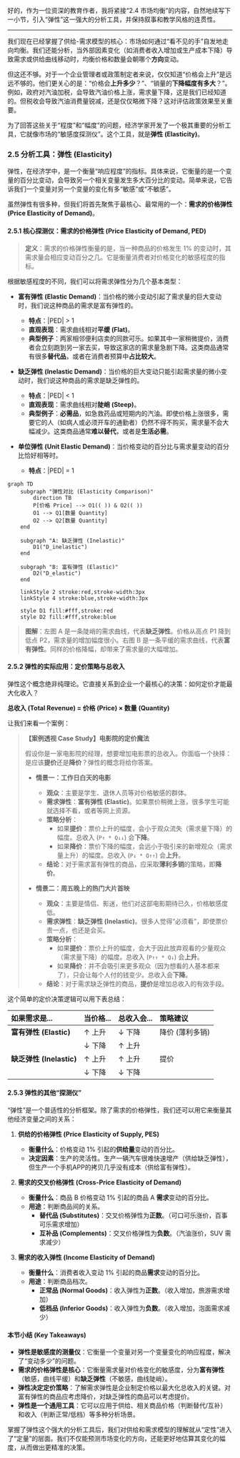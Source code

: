好的，作为一位资深的教育作者，我将紧接“2.4 市场均衡”的内容，自然地续写下一小节，引入“弹性”这一强大的分析工具，并保持叙事和教学风格的连贯性。

---

我们现在已经掌握了供给-需求模型的核心：市场如何通过“看不见的手”自发地走向均衡。我们还能分析，当外部因素变化（如消费者收入增加或生产成本下降）导致需求或供给曲线移动时，均衡价格和数量会朝哪个**方向**变动。

但这还不够。对于一个企业管理者或政策制定者来说，仅仅知道“价格会上升”是远远不够的。他们更关心的是：“价格会**上升多少**？”、“销量的**下降幅度有多大**？”。例如，政府对汽油加税，会导致汽油价格上涨，需求量下降，这是我们已经知道的。但税收会导致汽油消费量锐减，还是仅仅略微下降？这对评估政策效果至关重要。

为了回答这些关于“程度”和“幅度”的问题，经济学家开发了一个极其重要的分析工具，它就像市场的“敏感度探测仪”。这个工具，就是**弹性 (Elasticity)**。

### 2.5 分析工具：弹性 (Elasticity)

弹性，在经济学中，是一个衡量“响应程度”的指标。具体来说，它衡量的是一个变量的百分比变动，会导致另一个相关变量发生多大百分比的变动。简单来说，它告诉我们一个变量对另一个变量的变化有多“敏感”或“不敏感”。

虽然弹性有很多种，但我们将首先聚焦于最核心、最常用的一个：**需求的价格弹性 (Price Elasticity of Demand)**。

#### 2.5.1 核心探测仪：需求的价格弹性 (Price Elasticity of Demand, PED)

> **定义**：需求的价格弹性衡量的是，当一种商品的价格发生 1% 的变动时，其需求量会相应变动百分之几。它是衡量消费者对价格变化的敏感程度的指标。

根据敏感程度的不同，我们可以将需求弹性分为几个基本类型：

*   **富有弹性 (Elastic Demand)**：当价格的微小变动引起了需求量的巨大变动时，我们说这种商品的需求是富有弹性的。
    *   **特点**：|PED| > 1
    *   **直观表现**：需求曲线相对**平缓 (Flat)**。
    *   **典型例子**：两家相邻便利店卖的同款可乐。如果其中一家稍微提价，消费者会立刻跑到另一家去买，导致这家店的需求量急剧下降。这类商品通常有很多**替代品**，或者在消费者预算中**占比较大**。

*   **缺乏弹性 (Inelastic Demand)**：当价格的巨大变动只能引起需求量的微小变动时，我们说这种商品的需求是缺乏弹性的。
    *   **特点**：|PED| < 1
    *   **直观表现**：需求曲线相对**陡峭 (Steep)**。
    *   **典型例子**：**必需品**，如急救药品或短期内的汽油。即使价格上涨很多，需要它的人（如病人或必须开车的通勤者）仍然不得不购买，需求量不会大幅减少。这类商品通常**难以替代**，或者是**生活必需**。

*   **单位弹性 (Unit Elastic Demand)**：当价格变动的百分比与需求量变动的百分比恰好相等时。
    *   **特点**：|PED| = 1

```mermaid
graph TD
    subgraph "弹性对比 (Elasticity Comparison)"
        direction TB
        P[价格 Price] --> O1(( )) & O2(( ))
        O1 --> Q1[数量 Quantity]
        O2 --> Q2[数量 Quantity]
    end
    
    subgraph "A: 缺乏弹性 (Inelastic)"
        D1("D_inelastic")
    end

    subgraph "B: 富有弹性 (Elastic)"
        D2("D_elastic")
    end
    
    linkStyle 2 stroke:red,stroke-width:3px
    linkStyle 4 stroke:blue,stroke-width:3px
    
    style D1 fill:#fff,stroke:red
    style D2 fill:#fff,stroke:blue
```
> **图解**：左图 A 是一条陡峭的需求曲线，代表**缺乏弹性**。价格从高点 P1 降到低点 P2，需求量的增加幅度很小。右图 B 是一条平缓的需求曲线，代表**富有弹性**。同样的价格降幅，却带来了需求量的大幅增加。

#### 2.5.2 弹性的实际应用：定价策略与总收入

弹性这个概念绝非纯理论。它直接关系到企业一个最核心的决策：如何定价才能最大化收入？

**总收入 (Total Revenue) = 价格 (Price) × 数量 (Quantity)**

让我们来看一个案例：

> **【案例透视 Case Study】电影院的定价魔法**
>
> 假设你是一家电影院的经理，想要增加电影票的总收入。你面临一个抉择：是应该**提价**还是**降价**？弹性的概念将给你答案。
>
> *   **情景一：工作日白天的电影**
>     *   **观众**：主要是学生、退休人员等对价格敏感的群体。
>     *   **需求弹性**：**富有弹性 (Elastic)**。如果票价稍微上涨，很多学生可能就选择不看，或者等网上资源。
>     *   **策略分析**：
>         *   如果**提价**：票价上升的幅度，会小于观众流失（需求量下降）的幅度。总收入 (`P↑ * Q↓↓`) 会**下降**。
>         *   如果**降价**：票价下降的幅度，会远小于吸引来的新增观众（需求量上升）的幅度。总收入 (`P↓ * Q↑↑`) 会**上升**。
>     *   **结论**：对于需求富有弹性的商品，应采取**薄利多销**的策略，即**降价**。
>
> *   **情景二：周五晚上的热门大片首映**
>     *   **观众**：主要是情侣、影迷，他们对这部电影期待已久，价格敏感度低。
>     *   **需求弹性**：**缺乏弹性 (Inelastic)**。很多人觉得“必须看”，即使票价贵一点，也还是会买。
>     *   **策略分析**：
>         *   如果**提价**：票价上升的幅度，会大于因此放弃观看的少量观众（需求量下降）的幅度。总收入 (`P↑↑ * Q↓`) 会**上升**。
>         *   如果**降价**：并不会吸引来更多观众（因为想看的人基本都来了），只会让每个人付的钱变少。总收入会**下降**。
>     *   **结论**：对于需求缺乏弹性的商品，**提价**是增加总收入的有效手段。

这个简单的定价决策逻辑可以用下表总结：

| 如果需求是...    | 当价格... | 总收入会... | 策略建议     |
| :--------------- | :-------- | :---------- | :----------- |
| **富有弹性 (Elastic)** | ↑ 上升      | ↓ 下降        | 降价 (薄利多销) |
|                  | ↓ 下降      | ↑ 上升        |              |
| **缺乏弹性 (Inelastic)** | ↑ 上升      | ↑ 上升        | 提价         |
|                  | ↓ 下降      | ↓ 下降        |              |

#### 2.5.3 弹性的其他“探测仪”

“弹性”是一个普适性的分析框架。除了需求的价格弹性，我们还可以用它来衡量其他经济变量之间的关系：

1.  **供给的价格弹性 (Price Elasticity of Supply, PES)**
    *   **衡量什么**：价格变动 1% 引起的**供给量**变动的百分比。
    *   **决定因素**：生产的灵活性。生产一辆汽车很难快速增产（供给缺乏弹性），但生产一个手机APP的拷贝几乎没有成本（供给富有弹性）。

2.  **需求的交叉价格弹性 (Cross-Price Elasticity of Demand)**
    *   **衡量什么**：商品 B 价格变动 1% 引起的商品 A **需求**变动的百分比。
    *   **用途**：判断商品间的关系。
        *   **替代品 (Substitutes)**：交叉价格弹性为**正数**。（可口可乐涨价，百事可乐需求增加）
        *   **互补品 (Complements)**：交叉价格弹性为**负数**。（汽油涨价，SUV 需求减少）

3.  **需求的收入弹性 (Income Elasticity of Demand)**
    *   **衡量什么**：消费者收入变动 1% 引起的商品**需求**变动的百分比。
    *   **用途**：判断商品档次。
        *   **正常品 (Normal Goods)**：收入弹性为**正数**。（收入增加，旅游需求增加）
        *   **低档品 (Inferior Goods)**：收入弹性为**负数**。（收入增加，泡面需求减少）

#### 本节小结 (Key Takeaways)

*   **弹性是敏感度的测量仪**：它衡量一个变量对另一个变量变化的响应程度，解决了“变动多少”的问题。
*   **需求的价格弹性是核心**：它衡量需求量对价格变化的敏感度，分为**富有弹性**（敏感，曲线平缓）和**缺乏弹性**（不敏感，曲线陡峭）。
*   **弹性决定定价策略**：了解需求弹性是企业制定价格以最大化总收入的关键。对富有弹性的商品应考虑降价，对缺乏弹性的商品可以考虑提价。
*   **弹性是一个通用工具**：它可以应用于供给、相关商品价格（判断替代/互补）和收入（判断正常/低档）等多种分析场景。

掌握了弹性这个强大的分析工具后，我们对供给和需求模型的理解就从“定性”进入了“定量”的层面。我们不仅能预测市场变化的方向，还能更好地估算其变化的幅度，从而做出更精准的决策。